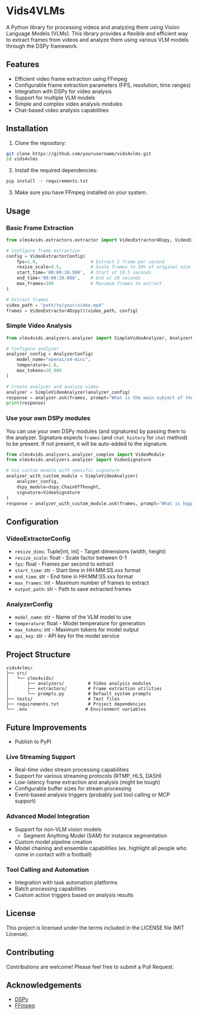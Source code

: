 # Vids4VLMs

A Python library for processing videos and analyzing them using Vision Language Models (VLMs). This library provides a flexible and efficient way to extract frames from videos and analyze them using various VLM models through the DSPy framework.

## Features

- Efficient video frame extraction using FFmpeg
- Configurable frame extraction parameters (FPS, resolution, time ranges)
- Integration with DSPy for video analysis
- Support for multiple VLM models
- Simple and complex video analysis modules
- Chat-based video analysis capabilities

## Installation

1. Clone the repository:
```bash
git clone https://github.com/yourusername/vids4vlms.git
cd vids4vlms
```

2. Install the required dependencies:
```bash
pip install -r requirements.txt
```

3. Make sure you have FFmpeg installed on your system.

## Usage

### Basic Frame Extraction

```python
from vlms4vids.extractors.extractor import VideoExtractor4Dspy, VideoExtractorConfig

# Configure frame extraction
config = VideoExtractorConfig(
    fps=1.0,                    # Extract 1 frame per second
    resize_scale=0.5,           # Scale frames to 50% of original size
    start_time='00:00:10.500',  # Start at 10.5 seconds
    end_time='00:00:20.000',    # End at 20 seconds
    max_frames=100              # Maximum frames to extract
)

# Extract frames
video_path = "path/to/your/video.mp4"
frames = VideoExtractor4Dspy()(video_path, config)
```

### Simple Video Analysis

```python
from vlms4vids.analyzers.analyzer import SimpleVideoAnalyzer, AnalyzerConfig

# Configure analyzer
analyzer_config = AnalyzerConfig(
    model_name="openai/o4-mini",
    temperature=1.0,
    max_tokens=20_000
)

# Create analyzer and analyze video
analyzer = SimpleVideoAnalyzer(analyzer_config)
response = analyzer.ask(frames, prompt="What is the main subject of the video?")
print(response)
```

### Use your own DSPy modules

You can use your own DSPy modules (and signatures) by passing them to the analyzer. Signature expects `frames` (and `chat_history` for `chat` method) to be present. If not present, it will be auto-added to the signature.

```python
from vlms4vids.analyzers.analyzer_complex import VideoModule
from vlms4vids.analyzers.analyzer import VideoSignature

# Use custom module with specific signature
analyzer_with_custom_module = SimpleVideoAnalyzer(
    analyzer_config,
    dspy_module=dspy.ChainOfThought,
    signature=VideoSignature
)
response = analyzer_with_custom_module.ask(frames, prompt="What is happening in the video?")
```

## Configuration

### VideoExtractorConfig

- `resize_dims`: Tuple[int, int] - Target dimensions (width, height)
- `resize_scale`: float - Scale factor between 0-1
- `fps`: float - Frames per second to extract
- `start_time`: str - Start time in HH:MM:SS.xxx format
- `end_time`: str - End time in HH:MM:SS.xxx format
- `max_frames`: int - Maximum number of frames to extract
- `output_path`: str - Path to save extracted frames

### AnalyzerConfig

- `model_name`: str - Name of the VLM model to use
- `temperature`: float - Model temperature for generation
- `max_tokens`: int - Maximum tokens for model output
- `api_key`: str - API key for the model service

## Project Structure

```
vids4vlms/
├── src/
│   └── vlms4vids/
│       ├── analyzers/         # Video analysis modules
│       ├── extractors/        # Frame extraction utilities
│       └── prompts.py         # Default system prompts
├── tests/                     # Test files
├── requirements.txt           # Project dependencies
└── .env                      # Environment variables
```

## Future Improvements

- Publish to PyPI

### Live Streaming Support
- Real-time video stream processing capabilities
- Support for various streaming protocols (RTMP, HLS, DASH)
- Low-latency frame extraction and analysis (might be tough)
- Configurable buffer sizes for stream processing
- Event-based analysis triggers (probably just tool calling or MCP support)

### Advanced Model Integration
- Support for non-VLM vision models
  - Segment Anything Model (SAM) for instance segmentation
- Custom model pipeline creation
- Model chaining and ensemble capabilities (ex. highlight all people who come in contact with a football)

### Tool Calling and Automation
- Integration with task automation platforms
- Batch processing capabilities
- Custom action triggers based on analysis results

## License

This project is licensed under the terms included in the LICENSE file (MIT License).

## Contributing

Contributions are welcome! Please feel free to submit a Pull Request. 

## Acknowledgements

- [DSPy](https://github.com/stanfordnlp/dspy)
- [FFmpeg](https://ffmpeg.org/)
